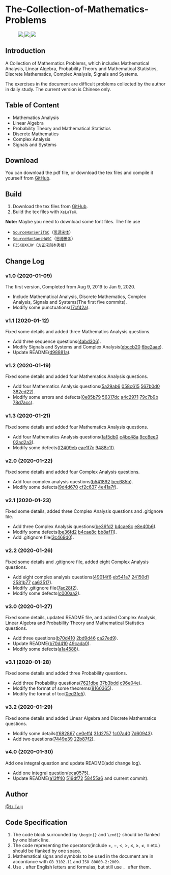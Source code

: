 # The-Collection-of-Mathematics-Problems

<figure class="third">

<a href="https://github.com/TaichiLi/The-Collection-of-Mathematics-Problems">
    <img src="https://img.shields.io/badge/Build-Passed-success.svg"/>
</a>

<a href="https://github.com/TaichiLi/The-Collection-of-Mathematics-Problems">
    <img src="https://img.shields.io/badge/XeLaTeX-v6.3.1-important.svg"/>
</a>

<a href="https://github.com/TaichiLi/The-Collection-of-Mathematics-Problems">
    <img src="https://img.shields.io/badge/Tex_Live_2019-critical.svg"/>
</a>

</figure>

## Introduction

A Collection of Mathematics Problems, which includes Mathematical Analysis, Linear Algebra, Probability Theory and Mathematical Statistics, Discrete Mathematics, Complex Analysis, Signals and Systems.

The exercises in the document are difficult problems collected by the author in daily study. The current version is Chinese only.

## Table of Content

- Mathematics Analysis
- Linear Algebra
- Probability Theory and Mathematical Statistics
- Discrete Mathematics
- Complex Analysis
- Signals and Systems

## Download

You can download the pdf file, or download the tex files and compile it yourself from [GitHub](https://github.com/TaichiLi/The-Collection-of-Mathematics-Problems).

## Build

1. Download the tex files from [GitHub](https://github.com/TaichiLi/The-Collection-of-Mathematics-Problems).
2. Build the tex files with `XeLaTeX`.

**Note:** Maybe you need to download some font files. The file use 
- [`SourceHanSerifSC`](https://github.com/adobe-fonts/source-han-serif)（[`思源宋体`](https://github.com/adobe-fonts/source-han-serif)）
- [`SourceHanSansHWSC`](https://github.com/adobe-fonts/source-han-sans)（[`思源黑体`](https://github.com/adobe-fonts/source-han-sans)）
- [`FZSKBXKJW`](https://www.foundertype.com/index.php/FontInfo/index/id/198)（[`方正宋刻本秀楷`](https://www.foundertype.com/index.php/FontInfo/index/id/198)）

## Change Log

### v1.0 (2020-01-09)            

The first version, Completed from Aug 9, 2019 to Jan 9, 2020.

- Include Mathematical Analysis, Discrete Mathematics, Complex Analysis, Signals and Systems(The first five commits).
- Modify some punctuations([17cf42a](https://github.com/TaichiLi/The-Collection-of-Mathematics-Problems/tree/17cf42ac2a793a0ed3241bca514784bb117a926d)).

### v1.1 (2020-01-12)           

Fixed some details and added three Mathematics Analysis questions.

- Add three sequence questions([4abd306](https://github.com/TaichiLi/The-Collection-of-Mathematics-Problems/tree/4abd306efab9bf36ab54b45e478f313e3e7e1b52)).
- Modify Signals and Systems and Complex Analysis([ebccb20](https://github.com/TaichiLi/The-Collection-of-Mathematics-Problems/tree/ebccb20073199ed67f0b1535b6a93c766cd5a29f) [6be2aae](https://github.com/TaichiLi/The-Collection-of-Mathematics-Problems/tree/6be2aaefbe698fd69a74c5fdc16db8b9eb4db867)).
- Update README([d98881a](https://github.com/TaichiLi/The-Collection-of-Mathematics-Problems/tree/d98881a158c9aea132c1f1bef996038ff9763bcb)).

### v1.2 (2020-01-19)            

Fixed some details and added four Mathematics Analysis questions.

- Add four Mathematics Analysis questions([5a29ab6](https://github.com/TaichiLi/The-Collection-of-Mathematics-Problems/tree/5a29ab66aa9d3cd0945ed4443f9fe9c6f5ff2560) [058c615](https://github.com/TaichiLi/The-Collection-of-Mathematics-Problems/tree/058c6155ecaeb8a6ef6e71356b40d3ed0e6727d7) [567b0d0](https://github.com/TaichiLi/The-Collection-of-Mathematics-Problems/tree/567b0d0a660614439a495fae5731d4d1bf3751ab) [382ed22](https://github.com/TaichiLi/The-Collection-of-Mathematics-Problems/tree/382ed22026242236119dc4967bab78daf1047a05)).
- Modify some errors and defects([0e85b79](https://github.com/TaichiLi/The-Collection-of-Mathematics-Problems/tree/0e85b7981159db8708f1a0538c6f5489d4ac6375) [56317dc](https://github.com/TaichiLi/The-Collection-of-Mathematics-Problems/tree/56317dca34b6209cdc8d4c0c68bf7def2f0a5592) [a4c2971](https://github.com/TaichiLi/The-Collection-of-Mathematics-Problems/tree/a4c29718ab14504e9bd74311504c902e960e382e) [79c7b9b](https://github.com/TaichiLi/The-Collection-of-Mathematics-Problems/tree/79c7b9b9f2b9c4520a59bd0c931d084c50abc906) [78d7acc](https://github.com/TaichiLi/The-Collection-of-Mathematics-Problems/tree/78d7acc737389ceb4cd7a4e45fd74fbecf5809c3)).

### v1.3 (2020-01-21)           

Fixed some details and added four Mathematics Analysis questions.

- Add four Mathematics Analysis questions([faf5db0](https://github.com/TaichiLi/The-Collection-of-Mathematics-Problems/tree/faf5db0aa1bcf4437aff09c6b5d4e5b2abe6da74) [c4bc48a](https://github.com/TaichiLi/The-Collection-of-Mathematics-Problems/tree/c4bc48afc34ba0bc3191ca75def5630be9577aa4) [9cc8ee0](https://github.com/TaichiLi/The-Collection-of-Mathematics-Problems/tree/9cc8ee04dedbabe0e82b469db714626fc6f40b6b) [02ad2a3](https://github.com/TaichiLi/The-Collection-of-Mathematics-Problems/tree/02ad2a375048b501d88ee271f320734df9d92e1b)).
- Modify some defects([f2409eb](https://github.com/TaichiLi/The-Collection-of-Mathematics-Problems/tree/f2409ebdf838e6666a2e58296eb509f14fb79fe1) [eae1f7c](https://github.com/TaichiLi/The-Collection-of-Mathematics-Problems/tree/eae1f7c7be996bb9b629db1c80c50b7e77e1f029) [9488c1f](https://github.com/TaichiLi/The-Collection-of-Mathematics-Problems/tree/9488c1f2b028850ff843c7dbc8dffa861c5302d0)).

### v2.0 (2020-01-22)           

Fixed some details and added four Complex Analysis questions.

- Add four complex analysis questions([b541892](https://github.com/TaichiLi/The-Collection-of-Mathematics-Problems/tree/fc22a67778f64bbe88dc7f86d93e239b1) [bec685b](https://github.com/TaichiLi/The-Collection-of-Mathematics-Problems/tree/bec685be259acdfb4bf42b2fe0f47603687ae07b)).
- Modify some defects([9d4d670](https://github.com/TaichiLi/The-Collection-of-Mathematics-Problems/tree/9d4d6700168e7abcfd62db53ec632f3de4eb8cc3) [cf2c637](https://github.com/TaichiLi/The-Collection-of-Mathematics-Problems/tree/cf2c6375c8b037c2109bc215adb7c148dde5185b) [4e41a7f](https://github.com/TaichiLi/The-Collection-of-Mathematics-Problems/tree/4e41a7f2040217fa8aecd7f9288847ee9953412c)).

### v2.1 (2020-01-23)    

Fixed some details, added three Complex Analysis questions and .gitignore file.

- Add three Complex Analysis questions([be36fd2](https://github.com/TaichiLi/The-Collection-of-Mathematics-Problems/tree/be36fd2c48dbcbd4b94e71de67d23a63ff597396) [b4cae8c](https://github.com/TaichiLi/The-Collection-of-Mathematics-Problems/tree/b4cae8c524bce16bab07dc23e8c158354426076b) [e8e40b6](https://github.com/TaichiLi/The-Collection-of-Mathematics-Problems/tree/e8e40b67c34387eebb935bb9e724d2b7015e7c98)).
- Modify some defects([be36fd2](https://github.com/TaichiLi/The-Collection-of-Mathematics-Problems/tree/be36fd2c48dbcbd4b94e71de67d23a63ff597396) [b4cae8c](https://github.com/TaichiLi/The-Collection-of-Mathematics-Problems/tree/b4cae8c524bce16bab07dc23e8c158354426076b) [bb8af11](https://github.com/TaichiLi/The-Collection-of-Mathematics-Problems/tree/bb8af11ef5f696747f725ca955d47b7b2cd1f238)).
- Add .gitignore file([3c469d0](https://github.com/TaichiLi/The-Collection-of-Mathematics-Problems/tree/3c469d040ea3cd929c20f9565a92fb35cc44c26a)).

### v2.2 (2020-01-26)           

Fixed some details and .gitignore file, added eight Complex Analysis questions.

- Add eight complex analysis questions([49014f6](https://github.com/TaichiLi/The-Collection-of-Mathematics-Problems/tree/49014f66a3a3ac705faf78bd6d5a469cfd41c432) [eb541a7](https://github.com/TaichiLi/The-Collection-of-Mathematics-Problems/tree/eb541a7dccb355a05990042b6cb92968414ad7fe) [24150d1](https://github.com/TaichiLi/The-Collection-of-Mathematics-Problems/tree/24150d1e37694dfb88c7de963c6ddc565c180fea) [2581b77](https://github.com/TaichiLi/The-Collection-of-Mathematics-Problems/tree/2581b77534523506bb57ac88f4ecd1fe420cfde0) [ca63517](https://github.com/TaichiLi/The-Collection-of-Mathematics-Problems/tree/ca6351710c5190892d686bf5b94cd5f9dfda37fd)).
- Modify .gitignore file([7ac28f2](https://github.com/TaichiLi/The-Collection-of-Mathematics-Problems/tree/7ac28f2b67f1006ab2053ab2d7d164cb949c1281)).
- Modify some defects([c000aa2](https://github.com/TaichiLi/The-Collection-of-Mathematics-Problems/tree/c000aa2017ee5cb1f628dd8c322fec175d718dc4)).

### v3.0 (2020-01-27)            

Fixed some details, updated README file, and added Complex Analysis, Linear Algebra and Probability Theory and Mathematical Statistics questions.

- Add three questions([b70d410](https://github.com/TaichiLi/The-Collection-of-Mathematics-Problems/tree/b70d410dab2155142b245683ba121b63f1259213) [2bd9d46](https://github.com/TaichiLi/The-Collection-of-Mathematics-Problems/tree/2bd9d46c054d471d03443aba5271ca1e320d563d) [ca27ed9](https://github.com/TaichiLi/The-Collection-of-Mathematics-Problems/tree/ca27ed98ae7867eb125e32413f8a160d7fa99052)).
- Update README([b70d410](https://github.com/TaichiLi/The-Collection-of-Mathematics-Problems/tree/b70d410dab2155142b245683ba121b63f1259213) [49cada0](https://github.com/TaichiLi/The-Collection-of-Mathematics-Problems/tree/49cada07072da53a8fdb5fb24424aa1fa057c65c)).
- Modify some defects([a1a4588](https://github.com/TaichiLi/The-Collection-of-Mathematics-Problems/tree/a1a45888c3a627f5324de6b0f5a39937e09a59a1)).

### v3.1 (2020-01-28)            

Fixed some details and added three Probability questions.

- Add three Probability questions([7621dbe](https://github.com/TaichiLi/The-Collection-of-Mathematics-Problems/commit/7621dbeca3b55519b2ac5af3265190176f0441b1) [37b3bdd](https://github.com/TaichiLi/The-Collection-of-Mathematics-Problems/commit/37b3bddd98ce5d770e5228d4543a83fd5707dff0) [c96e04e](https://github.com/TaichiLi/The-Collection-of-Mathematics-Problems/commit/c96e04e90382504bd26639be76ed27f088599785)).
- Modify the format of some theorems([8160365](https://github.com/TaichiLi/The-Collection-of-Mathematics-Problems/tree/81603653a921a7f2e9eef8e9a289b3f39fb89350)).
- Modify the format of toc([0ed3fe5](https://github.com/TaichiLi/The-Collection-of-Mathematics-Problems/commit/0ed3fe513b27bdb2762cb4c43482a5f6037a7354)).

### v3.2 (2020-01-29)            

Fixed some details and added Linear Algebra and Discrete Mathematics questions.

- Modify some details([f682867](https://github.com/TaichiLi/The-Collection-of-Mathematics-Problems/commit/f682867b3865d2a2ec32adae14509502a580f627) [ce0eff4](https://github.com/TaichiLi/The-Collection-of-Mathematics-Problems/commit/ce0eff454405e5fa3c1edd7a78f5e3ae3e84eebf) [31d2757](https://github.com/TaichiLi/The-Collection-of-Mathematics-Problems/commit/31d2757f29b28e7eab95ba10a1aed5d18266e0b5) [1c07a40](https://github.com/TaichiLi/The-Collection-of-Mathematics-Problems/commit/1c07a402054c2341b203aeda4123b43f6a965246) [7d60943](https://github.com/TaichiLi/The-Collection-of-Mathematics-Problems/commit/7d609439a4e90d486d7794b21e2e3db39efdccb7)).
- Add two questions([7449e39](https://github.com/TaichiLi/The-Collection-of-Mathematics-Problems/commit/7449e39aee69314cc7d216b9b8bb296cf3db1fe0) [22b87f2](https://github.com/TaichiLi/The-Collection-of-Mathematics-Problems/commit/22b87f24cfcfd98f0767b0b215e993325c850257)).

### v4.0 (2020-01-30)

Add one integral question and update README(add change log).

- Add one integral question([eca0575](https://github.com/TaichiLi/The-Collection-of-Mathematics-Problems/commit/eca05758f9d85c07f2056caf8ee7b63f608585fc)).
- Update README([a13ff40](https://github.com/TaichiLi/The-Collection-of-Mathematics-Problems/commit/a13ff4039558deb7dd5e1901b79d9a959b533953) [519df72](https://github.com/TaichiLi/The-Collection-of-Mathematics-Problems/commit/519df72640300fe03c772fb30adca27837e5b681) [58455a6](https://github.com/TaichiLi/The-Collection-of-Mathematics-Problems/tree/58455a67e3a65f05a27470f617ad40f29055cbd6) and current commit).

## Author

[@Li Taiji](https://github.com/TaichiLi)

## Code Specification

1. The code block surrounded by `\begin{}` and `\end{}` should be flanked by one blank line.
2. The code representing the operators(include $+$, $-$, $<$, $>$, $\leq$, $\geq$, $\neq$, $\equiv$ etc.) should be flanked by one space.
3. Mathematical signs and symbols to be used in the document are in accordance with `GB 3102.11` and `ISO 80000-2:2009`.
4. Use `.` after English letters and formulas, but still use `，` after them.